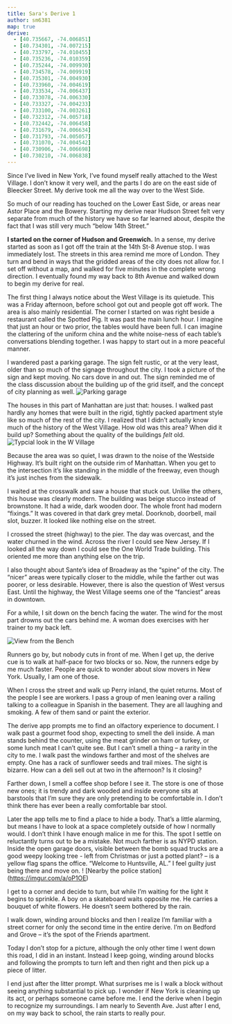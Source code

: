 ```yaml
---
title: Sara's Derive 1
author: sm6381
map: true
derive:
  - [40.735667, -74.006851]
  - [40.734301, -74.007215]
  - [40.733797, -74.010455]
  - [40.735236, -74.010359]
  - [40.735244, -74.009930]
  - [40.734578, -74.009919]
  - [40.735301, -74.004930]
  - [40.733960, -74.004619]
  - [40.733534, -74.006437]
  - [40.733078, -74.006330]
  - [40.733327, -74.004233]
  - [40.733100, -74.003261]
  - [40.732312, -74.005718]
  - [40.732442, -74.006458]
  - [40.731679, -74.006634]
  - [40.731793, -74.005057]
  - [40.731070, -74.004542]
  - [40.730906, -74.006698]
  - [40.730210, -74.006838]
---
```


Since I’ve lived in New York, I’ve found myself really attached to the West Village. I don’t know it very well, and the parts I do are on the east side of Bleecker Street. My derive took me all the way over to the West Side.

So much of our reading has touched on the Lower East Side, or areas near Astor Place and the Bowery. Starting my derive near Hudson Street felt very separate from much of the history we have so far learned about, despite the fact that I was still very much “below 14th Street.”

**I started on the corner of Hudson and Greenwich.** In a sense, my derive started as soon as I got off the train at the 14th St-8 Avenue stop. I was immediately lost. The streets in this area remind me more of London. They turn and bend in ways that the gridded areas of the city does not allow for. I set off without a map, and walked for five minutes in the complete wrong direction. I eventually found my way back to 8th Avenue and walked down to begin my derive for real.

The first thing I always notice about the West Village is its quietude. This was a Friday afternoon, before school got out and people got off work. The area is also mainly residential. The corner I started on was right beside a restaurant called the Spotted Pig. It was past the main lunch hour. I imagine that just an hour or two prior, the tables would have been full. I can imagine the clattering of the uniform china and the white noise-ness of each table’s conversations blending together. I was happy to start out in a more peaceful manner.

I wandered past a parking garage. The sign felt rustic, or at the very least, older than so much of the signage throughout the city. I took a picture of the sign and kept moving. No cars dove in and out. The sign reminded me of the class discussion about the building up of the grid itself, and the concept of city planning as well.
![Parking garage](https://imgur.com/a/iRjhv)

The houses in this part of Manhattan are just that: houses. I walked past hardly any homes that were built in the rigid, tightly packed apartment style like so much of the rest of the city. I realized that I didn’t actually know much of the history of the West Village. How old was this area? When did it build up? Something about the quality of the buildings _felt_ old.
![Typcial look in the W Village](https://imgur.com/a/1Z7cA)

Because the area was so quiet, I was drawn to the noise of the Westside Highway. It’s built right on the outside rim of Manhattan. When you get to the intersection it’s like standing in the middle of the freeway, even though it’s just inches from the sidewalk.

I waited at the crosswalk and saw a house that stuck out. Unlike the others, this house was clearly modern. The building was beige stucco instead of brownstone. It had a wide, dark wooden door. The whole front had modern “fixings.” It was covered in that dark grey metal. Doorknob, doorbell, mail slot, buzzer. It looked like nothing else on the street.

I crossed the street (highway) to the pier. The day was overcast, and the water churned in the wind. Across the river I could see New Jersey. If I looked all the way down I could see the One World Trade building. This oriented me more than anything else on the trip.

I also thought about Sante’s idea of Broadway as the “spine” of the city. The “nicer” areas were typically closer to the middle, while the farther out was poorer, or less desirable. However, there is also the question of West versus East. Until the highway, the West Village seems one of the “fanciest” areas in downtown.


For a while, I sit down on the bench facing the water. The wind for the most part drowns out the cars behind me. A woman does exercises with her trainer to my back left.

![View from the Bench](https://imgur.com/a/jOaf0)

Runners go by, but nobody cuts in front of me. When I get up, the derive cue is to walk at half-pace for two blocks or so. Now, the runners edge by me much faster. People are quick to wonder about slow movers in New York. Usually, I am one of those.

When I cross the street and walk up Perry inland, the quiet returns. Most of the people I see are workers. I pass a group of men leaning over a railing talking to a colleague in Spanish in the basement. They are all laughing and smoking. A few of them sand or paint the exterior.

The derive app prompts me to find an olfactory experience to document. I walk past a gourmet food shop, expecting to smell the deli inside. A man stands behind the counter, using the meat grinder on ham or turkey, or some lunch meat I can’t quite see. But I can’t smell a thing – a rarity in the city to me. I walk past the windows farther and most of the shelves are empty. One has a rack of sunflower seeds and trail mixes. The sight is bizarre. How can a deli sell out at two in the afternoon? Is it closing?

Farther down, I smell a coffee shop before I see it. The store is one of those new ones; it is trendy and dark wooded and inside everyone sits at barstools that I’m sure they are only pretending to be comfortable in. I don’t think there has ever been a really comfortable bar stool.

Later the app tells me to find a place to hide a body. That’s a little alarming, but means I have to look at a space completely outside of how I normally would. I don’t think I have enough malice in me for this. The spot I settle on reluctantly turns out to be a mistake. Not much farther is as NYPD  station. Inside the open garage doors, visible between the bomb squad trucks are a good weepy looking tree - left from Christmas or just a potted plant? – is a yellow flag spans the office. “Welcome to Huntsville, AL.” I feel guilty just being there and move on.
! [Nearby the police station] (https://imgur.com/a/oP1OE)

I get to a corner and decide to turn, but while I’m waiting for the light it begins to sprinkle. A boy on a skateboard waits opposite me. He carries a bouquet of white flowers. He doesn’t seem bothered by the rain.

I walk down, winding around blocks and then I realize I’m familiar with a street corner for only the second time in the entire derive. I’m on Bedford and Grove – it’s the spot of the Friends apartment.

Today I don’t stop for a picture, although the only other time I went down this road, I did in an instant. Instead I keep going, winding around blocks and following the prompts to turn left and then right and then pick up a piece of litter.

I end just after the litter prompt. What surprises me is I walk a block without seeing anything substantial to pick up. I wonder if New York is cleaning up its act, or perhaps someone came before me. I end the derive when I begin to recognize my surroundings. I am nearly to Seventh Ave. Just after I end, on my way back to school, the rain starts to really pour.
